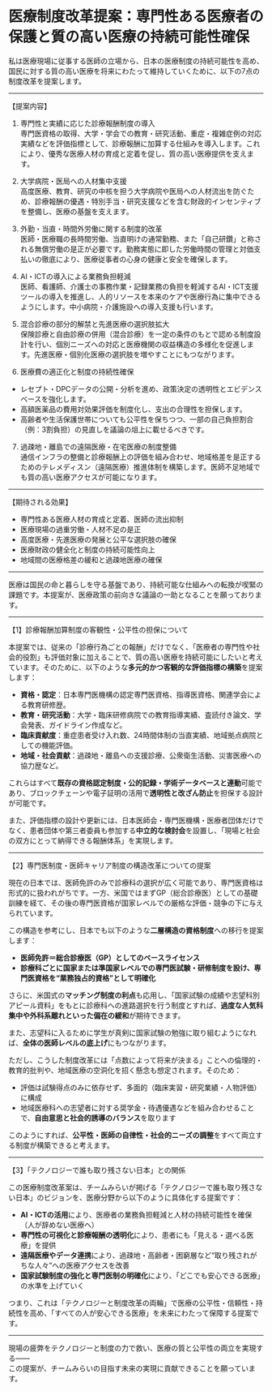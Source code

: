 # 医療制度改革提案：専門性ある医療者の保護と質の高い医療の持続可能性確保

私は医療現場に従事する医師の立場から、日本の医療制度の持続可能性を高め、国民に対する質の高い医療を将来にわたって維持していくために、以下の7点の制度改革を提案します。

---

【提案内容】

1. 専門性と実績に応じた診療報酬制度の導入  
専門医資格の取得、大学・学会での教育・研究活動、重症・複雑症例の対応実績などを評価指標として、診療報酬に加算する仕組みを導入します。これにより、優秀な医療人材の育成と定着を促し、質の高い医療提供を支えます。

2. 大学病院・医局への人材集中支援  
高度医療、教育、研究の中核を担う大学病院や医局への人材流出を防ぐため、診療報酬の優遇・特別手当・研究支援などを含む財政的インセンティブを整備し、医療の基盤を支えます。

3. 外勤・当直・時間外労働に関する制度的改革  
医師・医療職の長時間労働、当直明けの通常勤務、また「自己研鑽」と称される無償労働の是正が必要です。勤務実態に即した労働時間の管理と対価支払いの徹底により、医療従事者の心身の健康と安全を確保します。

4. AI・ICTの導入による業務負担軽減  
医師、看護師、介護士の事務作業・記録業務の負担を軽減するAI・ICT支援ツールの導入を推進し、人的リソースを本来のケアや医療行為に集中できるようにします。中小病院・介護施設への導入支援も行います。

5. 混合診療の部分的解禁と先進医療の選択肢拡大  
保険診療と自由診療の併用（混合診療）を一定の条件のもとで認める制度設計を行い、個別ニーズへの対応と医療機関の収益構造の多様化を促進します。先進医療・個別化医療の選択肢を増やすことにもつながります。

6. 医療費の適正化と制度の持続性確保  
- レセプト・DPCデータの公開・分析を進め、政策決定の透明性とエビデンスベースを強化します。  
- 高額医薬品の費用対効果評価を制度化し、支出の合理性を担保します。  
- 高齢者や生活保護世帯についても公平性を保ちつつ、一部の自己負担割合（例：3割負担）の見直しを議論の俎上に載せるべきです。

7. 過疎地・離島での遠隔医療・在宅医療の制度整備  
通信インフラの整備と診療報酬上の評価を組み合わせ、地域格差を是正するためのテレメディスン（遠隔医療）推進体制を構築します。医師不足地域でも質の高い医療アクセスが可能になります。

---

【期待される効果】

- 専門性ある医療人材の育成と定着、医師の流出抑制  
- 医療現場の過重労働・人材不足の是正  
- 高度医療・先進医療の発展と公平な選択肢の確保  
- 医療財政の健全化と制度の持続可能性向上  
- 地域間の医療格差の緩和と過疎地医療の確保

---

医療は国民の命と暮らしを守る基盤であり、持続可能な仕組みへの転換が喫緊の課題です。本提案が、医療政策の前向きな議論の一助となることを願っております。

---
【1】診療報酬加算制度の客観性・公平性の担保について

本提案では、従来の「診療行為ごとの報酬」だけでなく、「医療者の専門性や社会的役割」も評価対象に加えることで、質の高い医療を持続可能にしたいと考えています。そのために、以下のような**多元的かつ客観的な評価指標の構築**を提案します：

- **資格・認定**：日本専門医機構の認定専門医資格、指導医資格、関連学会による教育研修歴。
- **教育・研究活動**：大学・臨床研修病院での教育指導実績、査読付き論文、学会発表、ガイドライン作成など。
- **臨床貢献度**：重症患者受け入れ数、24時間体制の当直実績、地域拠点病院としての機能評価。
- **地域・社会貢献**：過疎地・離島への支援診療、公衆衛生活動、災害医療への協力歴など。

これらはすべて**既存の資格認定制度・公的記録・学術データベースと連動**可能であり、ブロックチェーンや電子証明の活用で**透明性と改ざん防止**を担保する設計が可能です。

また、評価指標の設計や更新には、日本医師会・専門医機構・医療者団体だけでなく、患者団体や第三者委員も参加する**中立的な検討会**を設置し、「現場と社会の双方にとって納得できる報酬体系」を実現します。

---

【2】専門医制度・医師キャリア制度の構造改革についての提案

現在の日本では、医師免許のみで診療科の選択が広く可能であり、専門医資格は形式的に扱われがちです。一方、米国ではまずGP（総合診療医）としての基礎訓練を経て、その後の専門医資格が国家レベルでの厳格な評価・競争の下に与えられています。

この構造を参考にし、日本でも以下のような**二層構造の資格制度**への移行を提案します：

- **医師免許＝総合診療医（GP）としてのベースライセンス**  
- **診療科ごとに国家または準国家レベルでの専門医試験・研修制度を設け、専門医資格を“業務独占的資格”として明確化**

さらに、米国式の**マッチング制度の利点**も応用し、「国家試験の成績や志望科別アピール資料」をもとに診療科への進路選択を行う制度とすれば、**過度な人気科集中や外科系離れといった偏在の緩和**が期待できます。

また、志望科に入るために学生が真剣に国家試験の勉強に取り組むようになれば、**全体の医師レベルの底上げ**にもつながります。

ただし、こうした制度改革には「点数によって将来が決まる」ことへの倫理的・教育的批判や、地域医療の空洞化を招く懸念も想定されます。そのため：

- 評価は試験得点のみに依存せず、多面的（臨床実習・研究業績・人物評価）に構成  
- 地域医療科への志望者に対する奨学金・待遇優遇などを組み合わせることで、**自由意思と社会的誘導のバランス**を取ります

このようにすれば、**公平性・医師の自律性・社会的ニーズの調整**をすべて両立する制度が構築できると考えます。

---

【3】「テクノロジーで誰も取り残さない日本」との関係

この医療制度改革案は、チームみらいが掲げる「テクノロジーで誰も取り残さない日本」のビジョンを、医療分野から以下のように具体化する提案です：

- **AI・ICTの活用**により、医療者の業務負担軽減と人材の持続可能性を確保（人が辞めない医療へ）
- **専門性の可視化と診療報酬の透明化**により、患者にも「見える・選べる医療」を提供
- **遠隔医療やデータ連携**により、過疎地・高齢者・困窮層など“取り残されがちな人々”への医療アクセスを改善
- **国家試験制度の強化と専門医制の明確化**により、「どこでも安心できる医療」の水準を上げていく

つまり、これは「テクノロジーと制度改革の両輪」で医療の公平性・信頼性・持続性を高め、「すべての人が安心できる医療」を未来にわたって保障する提案です。

---

現場の疲弊をテクノロジーと制度の力で救い、医療の質と公平性の両立を実現する――  
この提案が、チームみらいの目指す未来の実現に貢献できることを願っています。